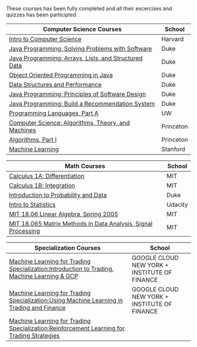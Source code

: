 These courses has been fully completed and all their excercises and quizzes has been participted .


|Computer Science Courses|School|                                   
|-------|------|                                                    
|[Intro to Computer Science]()|Harvard|                                
|[Java Programming: Solving Problems with Software](https://imp.i384100.net/GjkPGV)|Duke|             
|[Java Programming: Arrays, Lists, and Structured Data](https://imp.i384100.net/15knRR)|Duke|         
|[Object Oriented Programming in Java](https://imp.i384100.net/ZdznBq)|Duke|                          
|[Data Structures and Performance](https://imp.i384100.net/oevm0b)|Duke|                              
|[Java Programming: Principles of Software Design](https://imp.i384100.net/zavZrO)|Duke|            
|[Java Programming: Build a Recommendation System](https://imp.i384100.net/n1vro6)|Duke|              
|[Programming Languages, Part A](https://github.com/ForrestKnight/open-source-cs/blob/master/imp.i384100.net/6b13oK)|UW|                                
|[Computer Science: Algorithms, Theory, and Machines](https://imp.i384100.net/7mVROr)|Princeton|
|[Algorithms, Part I](https://imp.i384100.net/DVm9eo)|Princeton|
|[Machine Learning](https://imp.i384100.net/YgYEBJ)|Stanford|

|Math Courses|School| 
|-------|------|
|[Calculus 1A: Differentiation](https://www.edx.org/course/calculus-1a-differentiation)|MIT|
|[Calculus 1B: Integration](https://www.edx.org/course/calculus-1b-integration)|MIT|
|[Introduction to Probability and Data](https://imp.i384100.net/9WZ4E0)|Duke|
|[Intro to Statistics]()|Udacity|
|[MIT 18.06 Linear Algebra, Spring 2005](https://www.youtube.com/playlist?list=PLE7DDD91010BC51F8)|MIT|
|[MIT 18.065 Matrix Methods in Data Analysis, Signal Processing](https://www.youtube.com/playlist?list=PLUl4u3cNGP63oMNUHXqIUcrkS2PivhN3k)|MIT|



| Specialization Courses|School|
|-------|------|
|[Machine Learning for Trading Specialization:Introduction to Trading, Machine Learning & GCP](https://www.coursera.org/learn/introduction-trading-machine-learning-gcp?specialization=machine-learning-trading)|GOOGLE CLOUD NEW YORK + INSTITUTE OF FINANCE|
|[Machine Learning for Trading Specialization:Using Machine Learning in Trading and Finance](https://www.coursera.org/learn/machine-learning-trading-finance?specialization=machine-learning-trading)|GOOGLE CLOUD NEW YORK + INSTITUTE OF FINANCE|
|[Machine Learning for Trading Specialization:Reinforcement Learning for Trading Strategies](https://www.coursera.org/learn/trading-strategies-reinforcement-learning?specialization=machine-learning-trading)||GOOGLE CLOUD NEW YORK + INSTITUTE OF FINANCE|
